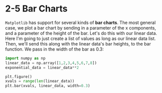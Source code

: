 # 2-5 Bar Charts

`Matplotlib` has support for several kinds of **bar charts**. The most general case, we plot a bar chart by sending in a parameter of the x components, and a parameter of the height of the bar. Let's do this with our linear data. Here I'm going to just create a list of values as long as our linear data list. Then, we'll send this along with the linear data's bar heights, to the bar function. We pass in the width of the bar as 0.3:

```python
import numpy as np
linear_data = np.array([1,2,3,4,5,6,7,8])
exponential_data = linear_data**2

plt.figure()
xvals = range(len(linear_data))
plt.bar(xvals, linear_data, width=0.3)
```

